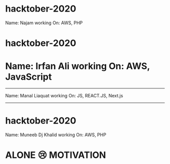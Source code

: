 # hacktober-2020
Name: Najam
working On: AWS, PHP



# hacktober-2020
Name: Irfan Ali
working On: AWS, JavaScript
=======
___________________________________

Name: Manal Liaquat
working On: JS, REACT.JS, Next.js

-------------


# hacktober-2020
Name: Muneeb
Dj Khalid
working On: AWS, PHP

ALONE 😢 MOTIVATION
=======



